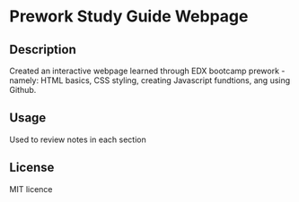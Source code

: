 # Prework Study Guide Webpage

## Description

Created an interactive webpage learned through EDX bootcamp prework - namely: HTML basics, CSS styling, creating Javascript fundtions, ang using Github.


## Usage

Used to review notes in each section

## License

MIT licence

